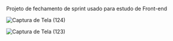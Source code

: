 Projeto de fechamento de sprint usado para estudo de Front-end

![Captura de Tela (124)](https://user-images.githubusercontent.com/48391086/103958753-91b68180-512c-11eb-93a2-2dc8ee324625.png)
<br/>

![Captura de Tela (123)](https://user-images.githubusercontent.com/48391086/103958759-9844f900-512c-11eb-8622-3caac413adcf.png)

<br/>



